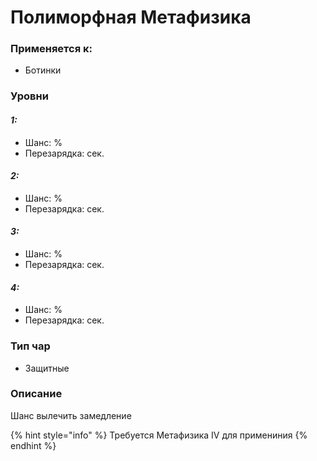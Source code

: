 # Полиморфная Метафизика

### Применяется к:

* Ботинки

### Уровни

#### _1:_&#x20;

* Шанс: %
* Перезарядка:  сек.

#### _2:_

* Шанс: %
* Перезарядка:  сек.&#x20;

#### _3:_&#x20;

* Шанс: %
* Перезарядка:  сек.

#### _4:_

* Шанс: %
* Перезарядка:  сек.&#x20;

### Тип чар

* Защитные

### Описание&#x20;

Шанс вылечить замедление

{% hint style="info" %}
Требуется Метафизика IV для примениния
{% endhint %}

